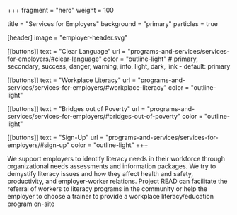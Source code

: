 +++
fragment = "hero"
weight = 100

title = "Services for Employers"
background = "primary"
particles = true

[header]
  image = "employer-header.svg"

[[buttons]]
  text = "Clear Language"
  url = "programs-and-services/services-for-employers/#clear-language"
  color = "outline-light" # primary, secondary, success, danger, warning, info, light, dark, link - default: primary

[[buttons]]
  text = "Workplace Literacy"
  url = "programs-and-services/services-for-employers/#workplace-literacy"
  color = "outline-light"

[[buttons]]
  text = "Bridges out of Poverty"
  url = "programs-and-services/services-for-employers/#bridges-out-of-poverty"
  color = "outline-light"

[[buttons]]
  text = "Sign-Up"
  url = "programs-and-services/services-for-employers/#sign-up"
  color = "outline-light"
+++

<!--more-->

We support employers to identify literacy needs in their workforce through organizational needs assessments and information packages. <!--more--> We try to demystify literacy issues and how they affect health and safety, productivity, and employer-worker relations. Project READ can facilitate the referral of workers to literacy programs in the community or help the employer to choose a trainer to provide a workplace literacy/education  program on-site




